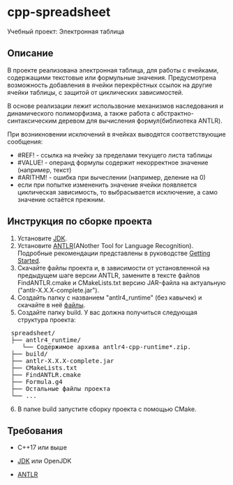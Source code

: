 # cpp-spreadsheet
Учебный проект: Электронная таблица


## Описание

В проекте реализована электронная таблица, для работы с ячейками, содержащими текстовые или формульные значения. Предусмотрена возможность добавления в ячейки перекрёстных ссылок на другие ячейки таблицы, с защитой от циклических зависимостей.  

В основе реализации лежит использвоние механизмов наследования и динамического полиморфизма, а также работа с абстрактно-синтаксическим деревом для вычисления формул(библиотека ANTLR).

При возникновении исключений в ячейках выводятся соответствующие сообщения:
- #REF! - ссылка на ячейку за пределами текущего листа таблицы
- #VALUE! - операнд формулы содержит некорректное значение (например, текст)
- #ARITHM! - ошибка при вычеслении (например, деление на 0)
- если при попытке измененить значение ячейки появляется циклическая зависимость, то выбрасывается исключение, а само значение остаётся прежним.


## Инструкция по сборке проекта

1. Установите [JDK](https://www.oracle.com/java/technologies/downloads/).
2. Установите [ANTLR](https://www.antlr.org/index.html)(ANother Tool for Language Recognition). Подробные рекомендации представлены в руководстве [Getting Started](https://github.com/antlr/antlr4/blob/master/doc/getting-started.md).
3. Скачайте файлы проекта и, в зависимости от установленной на предыдущем шаге версии ANTLR, замените в тексте файлов FindANTLR.cmake и CMakeLists.txt версию JAR-файла на актуальную ("antlr-X.X.X-complete.jar").
4. Создайть папку с названием "antlr4_runtime" (без кавычек) и скачайте в неё [файлы](https://github.com/antlr/antlr4/tree/master/runtime/Cpp).
5. Создайте папку build.
У вас должна получиться следующая структура проекта:
<pre>
 spreadsheet/  
 ├── antlr4_runtime/   
    └── Содержимое архива antlr4-cpp-runtime*.zip.
 ├── build/  
 ├── antlr-X.X.X-complete.jar  
 ├── CMakeLists.txt  
 ├── FindANTLR.cmake  
 ├── Formula.g4  
 ├── Остальные файлы проекта  
 └── ...
</pre>   
6. В папке build запустите сборку проекта с помощью CMake.


## Требования

- C++17 или выше

- [JDK](https://www.oracle.com/java/technologies/downloads/) или OpenJDK

- [ANTLR](https://www.antlr.org/index.html)


